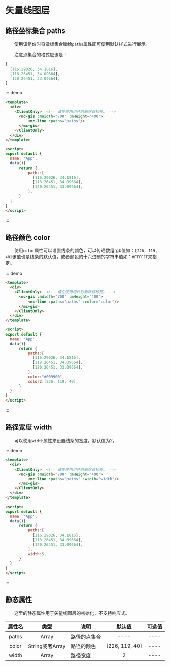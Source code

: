 # 矢量线图层

## 路径坐标集合 paths

&#12288;&#12288;使用该组价时将做标集合赋给`paths`属性即可使用默认样式进行展示。

&#12288;&#12288;注意点集合的格式应该是：
```javascript
[
  [116.29026, 34.1816],
  [118.26451, 34.09664],
  [120.26451, 33.09664],
]
```
::: demo
```html
<template>
  <div>
    <ClientOnly>  <!-- 请在使用组件时删除该标签。 -->
      <mc-gis :mWidth="700" :mHeight="400">
          <mc-line :paths="paths"/>
      </mc-gis>
    </ClientOnly>
  </div>
</template>

<script>
export default {
  name: 'App',
  data(){
      return {
          paths:[
            [116.29026, 34.1816],
            [118.26451, 34.09664],
            [120.26451, 33.09664],
          ],
      }
  }
}
</script>
```
:::

## 路径颜色 color

&#12288;&#12288;使用`color`属性可以设置线条的颜色，可以传递数组rgb值如：`[226, 119, 40]`该值也是线条的默认值，或者颜色的十六进制的字符串值如：`#FFFFFF`来指定。

::: demo
```html
<template>
  <div>
    <ClientOnly>  <!-- 请在使用组件时删除该标签。 -->
      <mc-gis :mWidth="700" :mHeight="400">
          <mc-line :paths="paths" :color="color"/>
      </mc-gis>
    </ClientOnly>
  </div>
</template>

<script>
export default {
  name: 'App',
  data(){
      return {
          paths:[
            [116.29026, 34.1816],
            [118.26451, 34.09664],
            [120.26451, 33.09664],
          ],
          color:"#009900",
          color2:[226, 119, 40],
      }
  }
}
</script>
```
:::

## 路径宽度 width
&#12288;&#12288;可以使用`width`属性来设置线条的宽度，默认值为2。

::: demo
```html
<template>
  <div>
    <ClientOnly>  <!-- 请在使用组件时删除该标签。 -->
      <mc-gis :mWidth="700" :mHeight="400">
          <mc-line :paths="paths" :width="width"/>
      </mc-gis>
    </ClientOnly>
  </div>
</template>

<script>
export default {
  name: 'App',
  data(){
      return {
          paths:[
            [116.29026, 34.1816],
            [118.26451, 34.09664],
            [120.26451, 33.09664],
          ],
          width:5,
      }
  }
}
</script>
```
:::


## 静态属性

&#12288;&#12288;这里的静态属性用于矢量线图层的初始化，不支持响应式。

|  属性名  |      类型       | 说明     |      默认值       | 可选值  |
| :---: | :-----------: | ------ | :------------: | :--: |
| paths |     Array     | 路径的点集合 |      ----      | ---- |
| color | String或者Array | 路径的颜色  | [226, 119, 40] | ---- |
| width |     Array     | 路径宽度   |       2        | ---- |